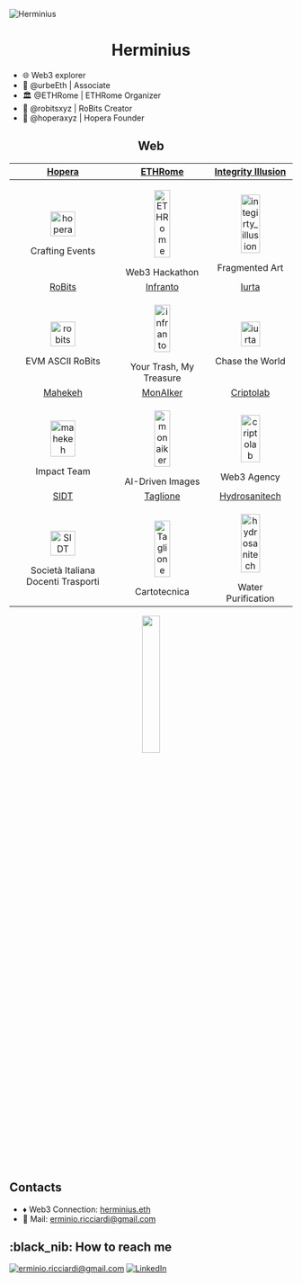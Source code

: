 
![Herminius](https://github.com/Erminio-Ricciardi/Herminius/blob/main/herminius_banner_github_readme.svg)

<h1 align=center> Herminius </h1>

- :globe_with_meridians: Web3 explorer
- 🐺 @urbeEth | Associate
- 🏛️ @ETHRome | ETHRome Organizer
- 🤖 @robitsxyz | RoBits Creator
- 🍺 @hoperaxyz | Hopera Founder



<h2 align="center"> Web </h2>

| <a href="https://hopera.xyz">Hopera</a> | <a href="https://ethrome.org">ETHRome<a> | <a href="https://integrityillusion.com">Integrity Illusion</a> |
|:-------------------------:|:-------------------------:|:-------------------------:|
|<p align="center"><img width="50%" alt="hopera" src="https://github.com/Erminio-Ricciardi/Herminius/blob/main/loghi_portfolio/hopera_logo.jpg"></p> Crafting Events | <p align="center"><img width="43%" alt="ETHRome" src="https://github.com/Erminio-Ricciardi/Herminius/blob/main/loghi_portfolio/ETHRome_logo_github_readme.svg"></p> Web3 Hackathon | <p align="center"><img width="50%" alt="integirty_illusion" src="https://github.com/Erminio-Ricciardi/Herminius/blob/main/loghi_portfolio/integrityIllusion_logo_github_readme.svg"></p> Fragmented Art |
| <a href="https://robits.xyz">RoBits</a> | <a href="https://infranto.com">Infranto</a> | <a href="https://iurta.xyz">Iurta</a> |
|<p align="center"><img width="50%" alt="robits" src="https://github.com/Erminio-Ricciardi/Herminius/blob/main/loghi_portfolio/robits_logo_face_github_readme.svg"></p> EVM ASCII RoBits | <p align="center"><img width="43%" alt="infranto" src="https://github.com/Erminio-Ricciardi/Herminius/blob/main/loghi_portfolio/infranto_logo_Tv_github_readme.svg"></p> Your Trash, My Treasure | <p align="center"><img width="50%" alt="iurta" src="https://github.com/Erminio-Ricciardi/Herminius/blob/main/loghi_portfolio/iurta_saiga_logo_github_readme.svg"></p> Chase the World |
| <a href="https://mahekeh.xyz">Mahekeh</a> | <a href="https://monaiker.art">MonAIker<a> | <a href="https://erminio-ricciardi.github.io/criptolab-website">Criptolab</a> |
|<p align="center"><img width="50%" alt="mahekeh" src="https://github.com/Erminio-Ricciardi/Herminius/blob/main/loghi_portfolio/mahekeh_logo_github_readme.svg"></p> Impact Team |<p align="center"><img width="43%" alt="monaiker" src="https://github.com/Erminio-Ricciardi/Herminius/blob/main/loghi_portfolio/monaiker_logo_github_readme.svg"></p> AI-Driven Images |<p align="center"><img width="50%" alt="criptolab" src="https://github.com/Erminio-Ricciardi/Herminius/blob/main/loghi_portfolio/criptolab_logo_github_readme.svg"></p> Web3 Agency |
| <a href="https://www.docentitrasporti.it">SIDT<a> | <a href="https://www.cartotecnicataglione.com/">Taglione<a> | <a href="https://hydrosanitech.com">Hydrosanitech<a> | 
|<p align="center"><img width="50%" alt="SIDT" src="https://github.com/Erminio-Ricciardi/Herminius/blob/main/loghi_portfolio/SIDT_logo_github_readme.svg"></p> Società Italiana Docenti Trasporti | <p align="center"><img width="43%" alt="Taglione" src="https://github.com/Erminio-Ricciardi/Herminius/blob/main/loghi_portfolio/taglione_logo_risma_github_readme.svg"></p> Cartotecnica |<p align="center"><img width="50%" alt="hydrosanitech" src="https://github.com/Erminio-Ricciardi/Herminius/blob/main/loghi_portfolio/hydro_logo_rubinetto_github_readme.svg"></p> Water Purification |







<p align="center">
<img width="25%" src="https://github.com/Erminio-Ricciardi/Herminius/blob/main/herminius_logo_classic_github_readme.svg" />
</p>

<h2> Contacts </h2>

-  :diamonds: Web3 Connection: [herminius.eth](https://herminius.eth.limo) 
- 📮 Mail: [erminio.ricciardi@gmail.com](mailto:erminio.ricciardi@gmail.com)


<h2>:black_nib: How to reach me</h2>


<a href="mailto:erminio.ricciardi@gmail.com">![erminio.ricciardi@gmail.com](https://img.shields.io/badge/Gmail-D14836?style=for-the-badge&logo=gmail&logoColor=white)</a> <a href="https://www.linkedin.com/in/Herminius/">![LinkedIn](https://img.shields.io/badge/LinkedIn-0077B5?style=for-the-badge&logo=linkedin&logoColor=white)</a>


